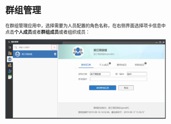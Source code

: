 # 群组管理

在群组管理应用中，选择需要为人员配置的角色名称，在右侧界面选择项卡信息中点击**个人成员**或者**群组成员**或者组织成员：

![](../.gitbook/assets/image%20%2845%29.png)


